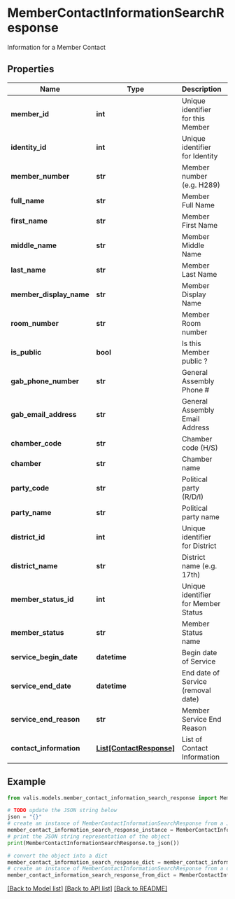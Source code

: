 # MemberContactInformationSearchResponse

Information for a Member Contact

## Properties

Name | Type | Description | Notes
------------ | ------------- | ------------- | -------------
**member_id** | **int** | Unique identifier for this Member | [optional] 
**identity_id** | **int** | Unique identifier for Identity | [optional] 
**member_number** | **str** | Member number (e.g. H289) | [optional] 
**full_name** | **str** | Member Full Name | [optional] 
**first_name** | **str** | Member First Name | [optional] 
**middle_name** | **str** | Member Middle Name | [optional] 
**last_name** | **str** | Member Last Name | [optional] 
**member_display_name** | **str** | Member Display Name | [optional] 
**room_number** | **str** | Member Room number | [optional] 
**is_public** | **bool** | Is this Member public ? | [optional] 
**gab_phone_number** | **str** | General Assembly Phone # | [optional] 
**gab_email_address** | **str** | General Assembly Email Address | [optional] 
**chamber_code** | **str** | Chamber code (H/S) | [optional] 
**chamber** | **str** | Chamber name | [optional] 
**party_code** | **str** | Political party (R/D/I) | [optional] 
**party_name** | **str** | Political party name | [optional] 
**district_id** | **int** | Unique identifier for District | [optional] 
**district_name** | **str** | District name (e.g. 17th) | [optional] 
**member_status_id** | **int** | Unique identifier for Member Status | [optional] 
**member_status** | **str** | Member Status name | [optional] 
**service_begin_date** | **datetime** | Begin date of Service | [optional] 
**service_end_date** | **datetime** | End date of Service (removal date) | [optional] 
**service_end_reason** | **str** | Member Service End Reason | [optional] 
**contact_information** | [**List[ContactResponse]**](ContactResponse.md) | List of Contact Information | [optional] 

## Example

```python
from valis.models.member_contact_information_search_response import MemberContactInformationSearchResponse

# TODO update the JSON string below
json = "{}"
# create an instance of MemberContactInformationSearchResponse from a JSON string
member_contact_information_search_response_instance = MemberContactInformationSearchResponse.from_json(json)
# print the JSON string representation of the object
print(MemberContactInformationSearchResponse.to_json())

# convert the object into a dict
member_contact_information_search_response_dict = member_contact_information_search_response_instance.to_dict()
# create an instance of MemberContactInformationSearchResponse from a dict
member_contact_information_search_response_from_dict = MemberContactInformationSearchResponse.from_dict(member_contact_information_search_response_dict)
```
[[Back to Model list]](../README.md#documentation-for-models) [[Back to API list]](../README.md#documentation-for-api-endpoints) [[Back to README]](../README.md)


